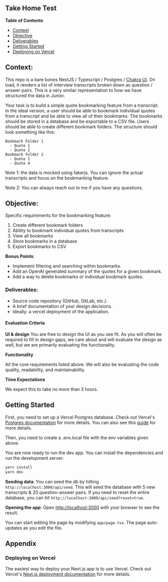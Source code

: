 ## Take Home Test

**Table of Contents**

- [Context](#context)
- [Objective](#objective)
- [Deliverables](#deliverables)
- [Getting Started](#getting-started)
- [Deploying on Vercel](#deploying-on-vercel)

## Context:

This repo is a bare bones NextJS / Typescript / Postgres / [Chakra UI](https://v2.chakra-ui.com/docs/components/). On load, it renders a list of interview transcripts broken down as question / answer pairs. This is a very similar representation to how we have structured the data in Junior.

Your task is to build a simple quote bookmarking feature from a transcript. In the ideal version, a user should be able to bookmark individual quotes from a transcript and be able to view all of their bookmarks. The bookmarks should be stored in a database and be exportable to a CSV file. Users should be able to create different bookmark folders. The structure should look something like this:

```
Bookmark Folder 1
  - Quote 1
  - Quote 2
Bookmark Folder 2
  - Quote 1
  - Quote 4
```

Note 1: the data is mocked using fakerjs. You can ignore the actual transcripts and focus on the bookmarking feature.

Note 2: You can always reach out to me if you have any questions.

## Objective:

Specific requirements for the bookmarking feature:

1. Create different bookmark folders
2. Ability to bookmark individual quotes from transcripts
3. View all bookmarks
4. Store bookmarks in a database
5. Export bookmarks to CSV

**Bonus Points**:

- Implement filtering and searching within bookmarks.
- Add an OpenAI generated summary of the quotes for a given bookmark.
- Add a way to delete bookmarks or individual bookmark quotes.

### Deliverables:

- Source code repository (GitHub, GitLab, etc.).
- A brief documentation of your design decisions.
- Ideally: a vercel deployment of the application.

#### Evaluation Criteria

**UI & design**
You are free to design the UI as you see fit. As you will often be required to fill in design gaps, we care about and will evaluate the design as well, but we are primarily evaluating the functionality.

**Functionality**

All the core requirements listed above. We will also be evaluating the code quality, readability, and maintainability.

**Time Expectations**

We expect this to take no more than 3 hours.

## Getting Started

First, you need to set up a Vercel Postgres database. Check out Vercel's [Postgres documentation](https://vercel.com/docs/storage/vercel-postgres) for more details. You can also see this [guide](https://nextjs.org/learn/dashboard-app/setting-up-your-database) for more details.

Then, you need to create a .env.local file with the env variables given above.

You are now ready to run the dev app. You can install the dependencies and run the development server:

```bash
yarn install
yarn dev
```

**Seeding data**:
You can seed the db by hitting `http://localhost:3000/api/seed`. This will seed the database with 5 new transcripts & 20 question-answer pairs. If you need to reset the entire database, you can hit `http://localhost:3000/api/seed?reset=true`.

**Opening the app**:
Open [http://localhost:3000](http://localhost:3000) with your browser to see the result.

You can start editing the page by modifying `app/page.tsx`. The page auto-updates as you edit the file.

## Appendix

### Deploying on Vercel

The easiest way to deploy your Next.js app is to use Vercel. Check out Vercel's [Next.js deployment documentation](https://nextjs.org/docs/deployment) for more details.
